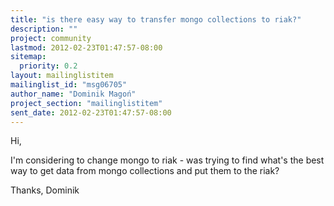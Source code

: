 ```yaml
---
title: "is there easy way to transfer mongo collections to riak?"
description: ""
project: community
lastmod: 2012-02-23T01:47:57-08:00
sitemap:
  priority: 0.2
layout: mailinglistitem
mailinglist_id: "msg06705"
author_name: "Dominik Magoń"
project_section: "mailinglistitem"
sent_date: 2012-02-23T01:47:57-08:00
---
```



Hi,

I'm considering to change mongo to riak - was trying to find what's the best 
way to get data from mongo collections and put them to the riak?

Thanks,
Dominik
